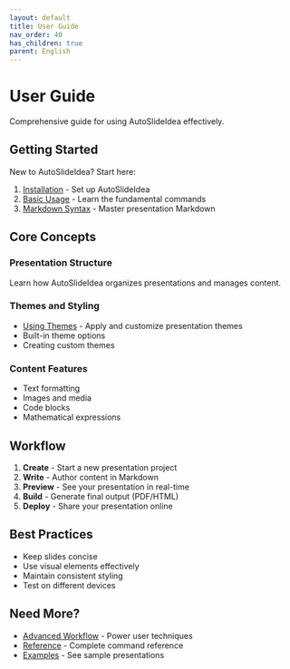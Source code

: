```yaml
---
layout: default
title: User Guide
nav_order: 40
has_children: true
parent: English
---
```


# User Guide

Comprehensive guide for using AutoSlideIdea effectively.

## Getting Started

New to AutoSlideIdea? Start here:

1. [Installation](../getting-started/installation/) - Set up AutoSlideIdea
2. [Basic Usage](basic-usage/) - Learn the fundamental commands
3. [Markdown Syntax](markdown-syntax/) - Master presentation Markdown

## Core Concepts

### Presentation Structure
Learn how AutoSlideIdea organizes presentations and manages content.

### Themes and Styling
- [Using Themes](themes/) - Apply and customize presentation themes
- Built-in theme options
- Creating custom themes

### Content Features
- Text formatting
- Images and media
- Code blocks
- Mathematical expressions

## Workflow

1. **Create** - Start a new presentation project
2. **Write** - Author content in Markdown
3. **Preview** - See your presentation in real-time
4. **Build** - Generate final output (PDF/HTML)
5. **Deploy** - Share your presentation online

## Best Practices

- Keep slides concise
- Use visual elements effectively
- Maintain consistent styling
- Test on different devices

## Need More?

- [Advanced Workflow](../guides/advanced-workflow/) - Power user techniques
- [Reference](../reference/) - Complete command reference
- [Examples](../demos/) - See sample presentations